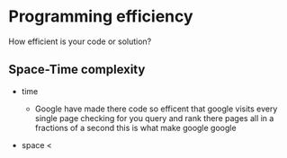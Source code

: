# Programming efficiency
How efficient is your code or solution?
## Space-Time complexity
- time 
  - Google have made there code so efficent that google visits every single page checking for you query and rank there pages all in a fractions of a second this is what make google google

- space <